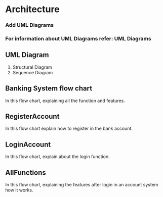 # Architecture
### Add UML Diagrams
### For information about UML Diagrams refer: UML Diagrams
## UML Diagram
1. Structural Diagram
2. Sequence Diagram
## Banking System flow chart
In this flow chart, explaining all the function and features.
## RegisterAccount
In this flow chart explain how to register in the bank account.
## LoginAccount
In this flow chart, explain about the login function.
## AllFunctions
In this flow chart, explaining the features after login in an account system how it works.
